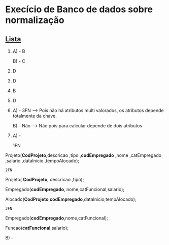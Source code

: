 Execício de Banco de dados sobre normalização
===

[Lista](//github.com/Dayanfreitas/new/blob/master/documentos/Prova_BD_I_MER_e_Normalizacao.pdf) 
---

1. A) - B
   
   B) - C

2. D

3. D

4. B 

5. D 
 
6. A) - 3FN --> Pois não há atributos multi valorados, os atributos depende totalmente da chave. 
   
   B) - Não --> Não pois para calcular depende de dois atributos 

7. A) -

	1FN

Projeto(__CodProjeto__,descricao ,tipo ,__codEmpregado__ ,nome ,catEmpregado ,salario ,dataInicio ,tempoAlocado);
	
	2FN
	
Projeto( __CodProjeto__, descricao ,tipo);

Empregado(__codEmpregado__, nome,catFuncional,salario);

Alocado(__CodProjeto__,__codEmpregado__,dataInicio,tempAlocado);
	
	3FN

Empregado(__codEmpregado__,nome,catFuncional);

Funcao(__catFuncional__,salario);

   B) -
   []()
